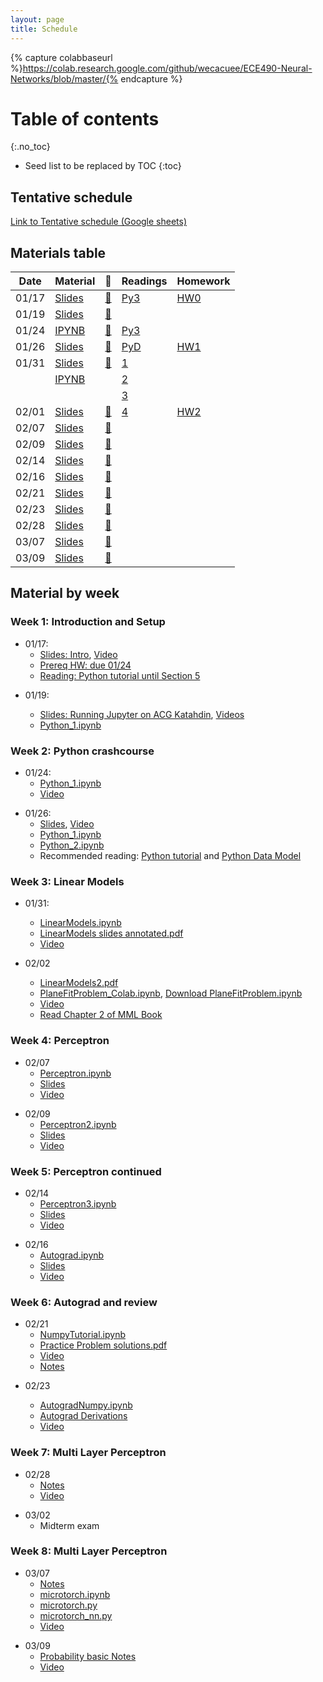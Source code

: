 ```yaml
---
layout: page
title: Schedule
---
```

{% capture colabbaseurl %}https://colab.research.google.com/github/wecacuee/ECE490-Neural-Networks/blob/master/{% endcapture %}
# Table of contents
{:.no_toc}

* Seed list to be replaced by TOC
{:toc}

## Tentative schedule

[Link to Tentative schedule (Google sheets)](https://docs.google.com/spreadsheets/d/e/2PACX-1vQcpFgDuMa7kU-KxnyL38CPZGevyYSQtzbAN-nFSseT2CuskkHi7ffnf7rCF25STjucfxUz6P6cXqaO/pubhtml)

## Materials table

| Date  | Material            |   🎥         | Readings      | Homework       |
| ----- | ------------------- | ------------ | ------------- | -------------- |
| 01/17 | [Slides][S03]       | [🎥][V0117]  | [Py3][RPY3T]  | [HW0][HW02P]   |
| 01/19 |  [Slides][S05]      | [🎥][V0119]  |               |                |
| 01/24 | [IPYNB][IP011]      | [🎥][V0124]  | [Py3][RPY3T]  |                |
| 01/26 | [Slides][S0126]     | [🎥][V0126]  | [PyD][RPYDM]  | [HW1][IP012]   |
| 01/31 |  [Slides][S021]     | [🎥][V0131]  | [1][PyMPL]    |                |
|       |  [IPYNB][IP021]     |              | [2][PyNP]     |                |
|       |                     |              | [3][MML2]     |                |
| 02/01 | [Slides][S022]      | [🎥][V0202]  | [4][MML2]     | [HW2][HW202]  |
| 02/07 | [Slides][S207]      | [🎥][V0207]  |               |               |
| 02/09 | [Slides][S209]      | [🎥][V0209]  |               |               |
| 02/14 | [Slides][S214]      | [🎥][V0214]  |               |               |
| 02/16 | [Slides][S216]      | [🎥][V0216]  |               |               |
| 02/21 | [Slides][S221]      | [🎥][V0221]  |               |               |
| 02/23 | [Slides][S223]      | [🎥][V0223]  |               |               |
| 02/28 | [Slides][S0228]     | [🎥][V0228]  |               |               |
| 03/07 | [Slides][S0307]     | [🎥][V0307]  |               |               |
| 03/09 | [Slides][S0309]     | [🎥][V0309]  |               |               |


## Material by week

### Week 1: Introduction and Setup


* 01/17:  
    + [Slides: Intro][S03], [Video][V0117]
    + [Prereq HW: due 01/24][HW02P]
    + [Reading: Python tutorial until Section 5][RPY3T]

[S03]: {{site.baseurl}}/posts/0000-00-03-intro
[V0117]: {{site.baseurl}}/posts/2023-01-17-video
[RPY3T]: https://docs.python.org/3/tutorial/index.html
[HW02P]: {{site.baseurl}}/posts/0000-00-02-prereq-hw

* 01/19: 

    + [Slides: Running Jupyter on ACG Katahdin][S05],  [Videos][V0119]
    + [Python_1.ipynb][IP011]

[S05]: {{site.baseurl}}/posts/0000-00-05-acg-jupyter
[V0119]: {{site.baseurl}}/posts/2023-01-19-acg-jupyter-video
[IP011]: https://colab.research.google.com/github/wecacuee/ECE490-Neural-Networks/blob/master/notebooks/01-py-intro/Python_1.ipynb

### Week 2: Python crashcourse

* 01/24:
    + [Python_1.ipynb][IP011] 
    + [Video][V0124]

[V0124]: {{site.baseurl}}/posts/2023-01-24-python-1-video


* 01/26:
    + [Slides][S0126], [Video][V0126]
    + [Python_1.ipynb][IP011]
    + [Python_2.ipynb][IP012]
    + Recommended reading: [Python tutorial][RPY3T] and 
      [Python Data Model][RPYDM]


[S0126]: {{site.baseurl}}/notebooks/01-py-intro/2023-01-26-python-1-slides.html
[V0126]: {{site.baseurl}}/posts/2023-01-26-py2-video
[IP012]: {{colabbaseurl}}/notebooks/01-py-intro/Python_2.ipynb
[RPYDM]: https://docs.python.org/3/reference/datamodel.html

### Week 3: Linear Models

* 01/31:
    + [LinearModels.ipynb][IP021]
    + [LinearModels slides annotated.pdf][S021]
    + [Video ][V0131]
    
* 02/02
   + [LinearModels2.pdf][S022]
   + [PlaneFitProblem_Colab.ipynb][HW202], [Download PlaneFitProblem.ipynb][DHW202]
   + [Video][V0202]
   + [Read Chapter 2 of MML Book][MML2]

[IP021]: {{colabbaseurl}}/notebooks/02-linear-models/LinearModels.ipynb
[S021]: {{site.baseurl}}/assets/0000-00-07-linear-models/LinearModels%20slides.pdf.pdf
[V0131]: {{site.baseurl}}/posts/2023-01-31-linear-models-video
[MML2]: https://mml-book.github.io/ "Chapter 2 of MML Book"
[PyMPL]: https://matplotlib.org/stable/tutorials/index.html
[PyNP]: https://numpy.org/devdocs/user/quickstart.html
 
[IP022]: {{colabbaseurl}}/notebooks/02-linear-models/LinearModels2.ipynb
[S022]: {{site.baseurl}}/notebooks/02-linear-models/lm2/LinearModels2.pdf.pdf
[HW202]: {{colabbaseurl}}/notebooks/02-linear-models/PlaneFitProblem_Colab.ipynb
[BHW202]: https://mybinder.org/v2/gh/wecacuee/ECE490-Neural-Networks/HEAD?labpath=notebooks%2F02-linear-models%2FPlaneFitProblem.ipynb
[DHW202]: {{site.baseurl}}/notebooks/02-linear-models/PlaneFitProblem.ipynb
[V0202]: {{site.baseurl}}/posts/2023-02-02-lm2-video

### Week 4: Perceptron

* 02/07
    + [Perceptron.ipynb][IP207]
    + [Slides][S207]
    + [Video][V0207]

[IP207]: {{colabbaseurl}}/notebooks/02-linear-models/Perceptron.ipynb
[S207]: {{site.baseurl}}/assets/0000-00-07-linear-models/Perceptron%20slides.pdf.pdf
[V0207]: {{site.baseurl}}/posts/2023-02-07-perceptron-video


* 02/09
    + [Perceptron2.ipynb][IP209]
    + [Slides][S209]
    + [Video][V0209]

[IP209]: {{colabbaseurl}}/notebooks/02-linear-models/Perceptron2.ipynb
[S209]: {{site.baseurl}}/assets/0000-00-07-linear-models/Perceptron-slides-2.pdf.pdf
[V0209]: {{site.baseurl}}/posts/2023-02-09-perceptron-2-video

### Week 5: Perceptron continued

* 02/14
    + [Perceptron3.ipynb][IP214]
    + [Slides][S214]
    + [Video][V0214]

[IP214]: {{colabbaseurl}}/notebooks/02-linear-models/Perceptron3.ipynb
[S214]: {{site.baseurl}}/assets/0000-00-07-linear-models/Perceptron3.slides.pdf.pdf
[V0214]: {{site.baseurl}}/posts/2023-02-14-perceptron-2-video

* 02/16
    + [Autograd.ipynb][IP216]
    + [Slides][S216]
    + [Video][V0216]

[IP216]: {{colabbaseurl}}/notebooks/03-autograd/Autograd.ipynb
[S216]: {{site.baseurl}}/assets/0000-00-11-autograd/Autograd.slides.pdf.pdf
[V0216]: {{site.baseurl}}/posts/2023-02-16-autograd-video


### Week 6: Autograd and review 

* 02/21
    + [NumpyTutorial.ipynb][IP221]
    + [Practice Problem solutions.pdf][HW221]
    + [Video][V0221]
    + [Notes][S221]

[IP221]: {{colabbaseurl}}/notebooks/04-review/NumpyTutorial.ipynb
[HW221]: {{site.baseurl}}/assets/0000-00-12-review/Practice%20Problems.pdf
[V0221]: {{site.baseurl}}/posts/2023-02-21-autograd-video
[S221]: {{site.baseurl}}/assets/0000-00-12-review/Practice%20Problems.pdf.pdf

* 02/23

    + [AutogradNumpy.ipynb][IP223]
    + [Autograd Derivations][S223]
    + [Video][V0223]

[IP223]: {{colabbaseurl}}/notebooks/03-autograd/AutogradNumpy.ipynb
[V0223]: {{site.baseurl}}/posts/2023-02-23-autograd-video
[S223]: {{site.baseurl}}/assets/0000-00-12-review/02-23-Practice-Problems.pdf

###  Week 7: Multi Layer Perceptron

* 02/28
    + [Notes][S0228]
    + [Video][V0228]

[S0228]: {{site.baseurl}}/assets/0000-00-13-mlp/MLP.pdf.pdf
[V0228]: {{site.baseurl}}/posts/2023-02-28-video

* 03/02
    + Midterm exam

### Week 8: Multi Layer Perceptron

* 03/07
    + [Notes][S0307]
    + [microtorch.ipynb][microtorch.ipynb]
    + [microtorch.py][microtorch.py]
    + [microtorch_nn.py][microtorch_nn.py]
    + [Video][V0307]

[microtorch.ipynb]: {{colabbaseurl}}/notebooks/05-mlp/microtorch.ipynb
[microtorch.py]: {{site.baseurl}}/notebooks/05-mlp/microtorch.py
[microtorch_nn.py]: {{site.baseurl}}/notebooks/05-mlp/microtorch_nn.py
[V0307]: {{site.baseurl}}/posts/2023-03-07-video
[S0307]: {{site.baseurl}}/notebooks/05-mlp/DataModelsAndLearning.pdf.pdf

* 03/09
    + [Probability basic Notes][S0309]
    + [Video][V0309]

[S0309]: {{site.baseurl}}/assets/0000-00-14-prob/023-03-09-Note-15-17.pdf
[V0309]: {{site.baseurl}}/posts/2023-03-07-video

<!-- 
## Homework 0

* [{{site.baseurl}}/assets/0000-00-02-prereq-hw/hw0.pdf]()

## Python programming
*  Python: Object oriented programming
*  Python: Functional programming
*  Python: Operator overloading

## Linear algebra review
* Matrix calculus

## Autograd
* Operator overloading and differentiable programming
* Forward differentiation
* Backward differentitation

## Linear models 
* Decision Theory
* Convex optimization

* Perceptron algorithm
* Range and nullspace

* Eigen values and vectors
* PCA (Principal component analysis)
* Least square estimation
* Handling large number of classes

# Probability
* Expectation and Variance
* Transformation of Random variables
* Gaussian distribution and its properties
* Bayesian Classifier
* No free lunch theorem

## Deep Models
* Activation functions
* Vanishing and exploding gradients
* Batch normalization and Dropout
* Artificial Neural networks vs Biological
* Classification using deep models
-->
